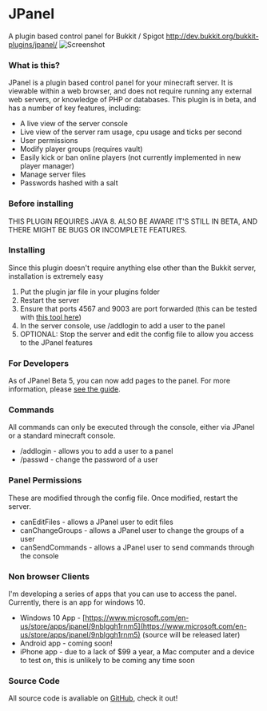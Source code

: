 # JPanel
A plugin based control panel for Bukkit / Spigot http://dev.bukkit.org/bukkit-plugins/jpanel/
![Screenshot](http://dev.bukkit.org/media/images/84/90/Screenshot_from_2015-06-25_16-13-15.png)

### What is this?
JPanel is a plugin based control panel for your minecraft server. It is viewable within a web browser, and does not require running any external web servers, or knowledge of PHP or databases. This plugin is in beta, and has a number of key features, including:

* A live view of the server console
* Live view of the server ram usage, cpu usage and ticks per second
* User permissions
* Modify player groups (requires vault)
* Easily kick or ban online players (not currently implemented in new player manager)
* Manage server files
* Passwords hashed with a salt

### Before installing
THIS PLUGIN REQUIRES JAVA 8. ALSO BE AWARE IT'S STILL IN BETA, AND THERE MIGHT BE BUGS OR INCOMPLETE FEATURES.

### Installing
Since this plugin doesn't require anything else other than the Bukkit server, installation is extremely easy

1. Put the plugin jar file in your plugins folder
2. Restart the server
3. Ensure that ports 4567 and 9003 are port forwarded (this can be tested with [this tool here](http://www.canyouseeme.org/))
4. In the server console, use /addlogin <username> <password> to add a user to the panel
5. OPTIONAL: Stop the server and edit the config file to allow you access to the JPanel features

### For Developers
As of JPanel Beta 5, you can now add pages to the panel. For more information, please [see the guide](http://dev.bukkit.org/bukkit-plugins/jpanel/pages/guide-to-add-pages/).

### Commands
All commands can only be executed through the console, either via JPanel or a standard minecraft console.

* /addlogin <username> <passsword> - allows you to add a user to a panel
* /passwd <username> <oldpassword> <newpassword> - change the password of a user

### Panel Permissions
These are modified through the config file. Once modified, restart the server.
* canEditFiles - allows a JPanel user to edit files
* canChangeGroups - allows a JPanel user to change the groups of a user
* canSendCommands - allows a JPanel user to send commands through the console

### Non browser Clients
I'm developing a series of apps that you can use to access the panel. Currently, there is an app for windows 10.

* Windows 10 App - [https://www.microsoft.com/en-us/store/apps/jpanel/9nblggh1rnm5](https://www.microsoft.com/en-us/store/apps/jpanel/9nblggh1rnm5) (source will be released later)
* Android app - coming soon!
* iPhone app - due to a lack of $99 a year, a Mac computer and a device to test on, this is unlikely to be coming any time soon

### Source Code
All source code is avaliable on [GitHub](https://github.com/rymate1234/JPanel), check it out!
